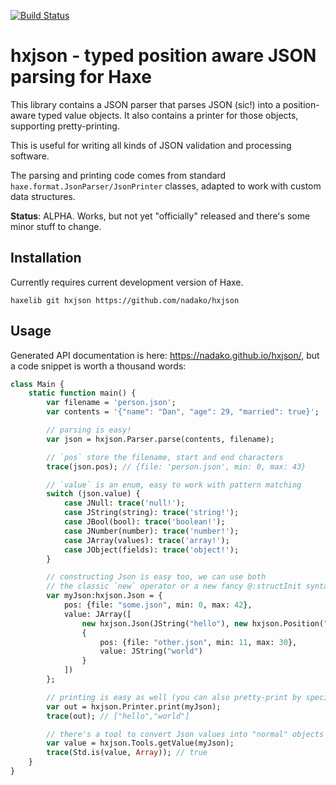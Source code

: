 [![Build Status](https://travis-ci.org/nadako/hxjson.svg?branch=master)](https://travis-ci.org/nadako/hxjson)

# hxjson - typed position aware JSON parsing for Haxe

This library contains a JSON parser that parses JSON (sic!) into a position-aware typed
value objects. It also contains a printer for those objects, supporting pretty-printing.

This is useful for writing all kinds of JSON validation and processing software.

The parsing and printing code comes from standard `haxe.format.JsonParser/JsonPrinter` classes,
adapted to work with custom data structures.

**Status**: ALPHA. Works, but not yet "officially" released and there's some minor stuff to change.

## Installation

Currently requires current development version of Haxe.

```
haxelib git hxjson https://github.com/nadako/hxjson
```

## Usage

Generated API documentation is here: <https://nadako.github.io/hxjson/>,
but a code snippet is worth a thousand words:
```haxe
class Main {
    static function main() {
        var filename = 'person.json';
        var contents = '{"name": "Dan", "age": 29, "married": true}';

        // parsing is easy!
        var json = hxjson.Parser.parse(contents, filename);

        // `pos` store the filename, start and end characters
        trace(json.pos); // {file: 'person.json', min: 0, max: 43}

        // `value` is an enum, easy to work with pattern matching
        switch (json.value) {
            case JNull: trace('null!');
            case JString(string): trace('string!');
            case JBool(bool): trace('boolean!');
            case JNumber(number): trace('number!');
            case JArray(values): trace('array!');
            case JObject(fields): trace('object!');
        }

        // constructing Json is easy too, we can use both
        // the classic `new` operator or a new fancy @:structInit syntax
        var myJson:hxjson.Json = {
            pos: {file: "some.json", min: 0, max: 42},
            value: JArray([
                new hxjson.Json(JString("hello"), new hxjson.Position("some.json", 3, 10)),
                {
                    pos: {file: "other.json", min: 11, max: 30},
                    value: JString("world")
                }
            ])
        };

        // printing is easy as well (you can also pretty-print by specifying the second argument)
        var out = hxjson.Printer.print(myJson);
        trace(out); // ["hello","world"]

        // there's a tool to convert Json values into "normal" objects and arrays
        var value = hxjson.Tools.getValue(myJson);
        trace(Std.is(value, Array)); // true
    }
}
```
